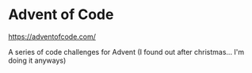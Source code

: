 # Advent of Code

https://adventofcode.com/

A series of code challenges for Advent
(I found out after christmas... I'm doing it anyways)
